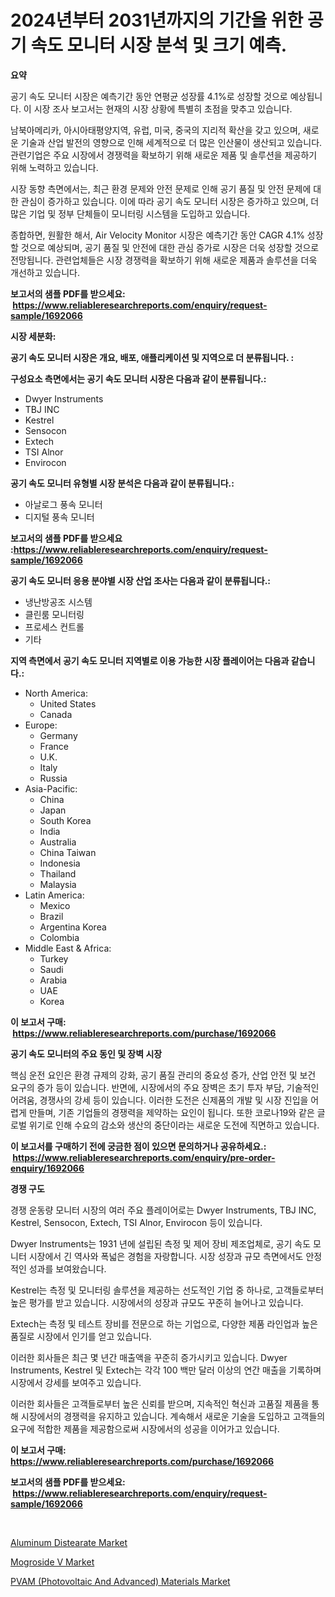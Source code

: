 <p><h1>2024년부터 2031년까지의 기간을 위한 공기 속도 모니터 시장 분석 및 크기 예측.</h1></p><p><strong>요약</strong></p>
<p><p>공기 속도 모니터 시장은 예측기간 동안 연평균 성장률 4.1%로 성장할 것으로 예상됩니다. 이 시장 조사 보고서는 현재의 시장 상황에 특별히 초점을 맞추고 있습니다.</p><p>남북아메리카, 아시아태평양지역, 유럽, 미국, 중국의 지리적 확산을 갖고 있으며, 새로운 기술과 산업 발전의 영향으로 인해 세계적으로 더 많은 인산물이 생산되고 있습니다. 관련기업은 주요 시장에서 경쟁력을 확보하기 위해 새로운 제품 및 솔루션을 제공하기 위해 노력하고 있습니다.</p><p>시장 동향 측면에서는, 최근 환경 문제와 안전 문제로 인해 공기 품질 및 안전 문제에 대한 관심이 증가하고 있습니다. 이에 따라 공기 속도 모니터 시장은 증가하고 있으며, 더 많은 기업 및 정부 단체들이 모니터링 시스템을 도입하고 있습니다.</p><p>종합하면, 원활한 해서, Air Velocity Monitor 시장은 예측기간 동안 CAGR 4.1% 성장할 것으로 예상되며, 공기 품질 및 안전에 대한 관심 증가로 시장은 더욱 성장할 것으로 전망됩니다. 관련업체들은 시장 경쟁력을 확보하기 위해 새로운 제품과 솔루션을 더욱 개선하고 있습니다.</p></p>
<p><strong>보고서의 샘플 PDF를 받으세요: &nbsp;<a href="https://www.reliableresearchreports.com/enquiry/request-sample/1692066">https://www.reliableresearchreports.com/enquiry/request-sample/1692066</a></strong></p>
<p><strong>시장 세분화:</strong></p>
<p><strong> 공기 속도 모니터 시장은 개요, 배포, 애플리케이션 및 지역으로 더 분류됩니다. :</strong></p>
<p><strong>구성요소 측면에서는 공기 속도 모니터 시장은 다음과 같이 분류됩니다.:</strong></p>
<p><ul><li>Dwyer Instruments</li><li>TBJ INC</li><li>Kestrel</li><li>Sensocon</li><li>Extech</li><li>TSI Alnor</li><li>Envirocon</li></ul></p>
<p><strong> 공기 속도 모니터 유형별 시장 분석은 다음과 같이 분류됩니다.:</strong></p>
<p><ul><li>아날로그 풍속 모니터</li><li>디지털 풍속 모니터</li></ul></p>
<p><strong>보고서의 샘플 PDF를 받으세요 :<a href="https://www.reliableresearchreports.com/enquiry/request-sample/1692066">https://www.reliableresearchreports.com/enquiry/request-sample/1692066</a></strong></p>
<p><strong> 공기 속도 모니터 응용 분야별 시장 산업 조사는 다음과 같이 분류됩니다.:</strong></p>
<p><ul><li>냉난방공조 시스템</li><li>클린룸 모니터링</li><li>프로세스 컨트롤</li><li>기타</li></ul></p>
<p><strong>지역 측면에서 공기 속도 모니터 지역별로 이용 가능한 시장 플레이어는 다음과 같습니다.:</strong></p>
<p><ul>
    <li>
        North America:
        <ul>
            <li>United States</li>
            <li>Canada</li>
        </ul>
    </li>
    <li>
        Europe:
        <ul>
            <li>Germany</li>
            <li>France</li>
            <li>U.K.</li>
            <li>Italy</li>
            <li>Russia</li>
        </ul>
    </li>
    <li>
        Asia-Pacific:
        <ul>
            <li>China</li>
            <li>Japan</li>
            <li>South Korea</li>
            <li>India</li>
            <li>Australia</li>
            <li>China Taiwan</li>
            <li>Indonesia</li>
            <li>Thailand</li>
            <li>Malaysia</li>
        </ul>
    </li>
    <li>
        Latin America:
        <ul>
            <li>Mexico</li>
            <li>Brazil</li>
            <li>Argentina Korea</li>
            <li>Colombia</li>
        </ul>
    </li>
    <li>
        Middle East & Africa:
        <ul>
            <li>Turkey</li>
            <li>Saudi</li>
            <li>Arabia</li>
            <li>UAE</li>
            <li>Korea</li>
        </ul>
    </li>
    </ul></p>
<p><strong>이 보고서 구매: &nbsp;<a href="https://www.reliableresearchreports.com/purchase/1692066">https://www.reliableresearchreports.com/purchase/1692066</a></strong></p>
<p><strong>공기 속도 모니터의 주요 동인 및 장벽 시장</strong></p>
<p><p>핵심 운전 요인은 환경 규제의 강화, 공기 품질 관리의 중요성 증가, 산업 안전 및 보건 요구의 증가 등이 있습니다. 반면에, 시장에서의 주요 장벽은 초기 투자 부담, 기술적인 어려움, 경쟁사의 강세 등이 있습니다. 이러한 도전은 신제품의 개발 및 시장 진입을 어렵게 만들며, 기존 기업들의 경쟁력을 제약하는 요인이 됩니다. 또한 코로나19와 같은 글로벌 위기로 인해 수요의 감소와 생산의 중단이라는 새로운 도전에 직면하고 있습니다.</p></p>
<p><strong>이 보고서를 구매하기 전에 궁금한 점이 있으면 문의하거나 공유하세요.: &nbsp;<a href="https://www.reliableresearchreports.com/enquiry/pre-order-enquiry/1692066">https://www.reliableresearchreports.com/enquiry/pre-order-enquiry/1692066</a></strong></p>
<p><strong>경쟁 구도</strong></p>
<p><p>경쟁 운동량 모니터 시장의 여러 주요 플레이어로는 Dwyer Instruments, TBJ INC, Kestrel, Sensocon, Extech, TSI Alnor, Envirocon 등이 있습니다. </p><p>Dwyer Instruments는 1931 년에 설립된 측정 및 제어 장비 제조업체로, 공기 속도 모니터 시장에서 긴 역사와 폭넓은 경험을 자랑합니다. 시장 성장과 규모 측면에서도 안정적인 성과를 보여왔습니다. </p><p>Kestrel는 측정 및 모니터링 솔루션을 제공하는 선도적인 기업 중 하나로, 고객들로부터 높은 평가를 받고 있습니다. 시장에서의 성장과 규모도 꾸준히 늘어나고 있습니다. </p><p>Extech는 측정 및 테스트 장비를 전문으로 하는 기업으로, 다양한 제품 라인업과 높은 품질로 시장에서 인기를 얻고 있습니다. </p><p>이러한 회사들은 최근 몇 년간 매출액을 꾸준히 증가시키고 있습니다. Dwyer Instruments, Kestrel 및 Extech는 각각 100 백만 달러 이상의 연간 매출을 기록하며 시장에서 강세를 보여주고 있습니다. </p><p>이러한 회사들은 고객들로부터 높은 신뢰를 받으며, 지속적인 혁신과 고품질 제품을 통해 시장에서의 경쟁력을 유지하고 있습니다. 계속해서 새로운 기술을 도입하고 고객들의 요구에 적합한 제품을 제공함으로써 시장에서의 성공을 이어가고 있습니다.</p></p>
<p><strong>이 보고서 구매: &nbsp; <a href="https://www.reliableresearchreports.com/purchase/1692066">https://www.reliableresearchreports.com/purchase/1692066</a></strong></p>
<p><strong>보고서의 샘플 PDF를 받으세요: &nbsp;<a href="https://www.reliableresearchreports.com/enquiry/request-sample/1692066">https://www.reliableresearchreports.com/enquiry/request-sample/1692066</a></strong><strong></strong></p>
<p>&nbsp;</p>
<p><p><a href="https://view.publitas.com/reportprime-1/aluminum-distearate-market-provides-detailed-segmentation-of-this-market-based-on-type-application-and-region-and-forecast-for-the-period-from-2023-2030/">Aluminum Distearate Market</a></p><p><a href="https://github.com/Sinjinluong3e0awx2m195k76/Market-Research-Report-List-1/blob/main/mogroside-v-market.md">Mogroside V Market</a></p><p><a href="https://view.publitas.com/reportprime-1/pvam-photovoltaic-and-advanced-materials-market-with-the-goal-of-estimating-the-market-size-and-future-growth-potential-of-various-market-segments-based-on-component-applications-end-user-and-region/">PVAM (Photovoltaic And Advanced) Materials Market</a></p></p>
